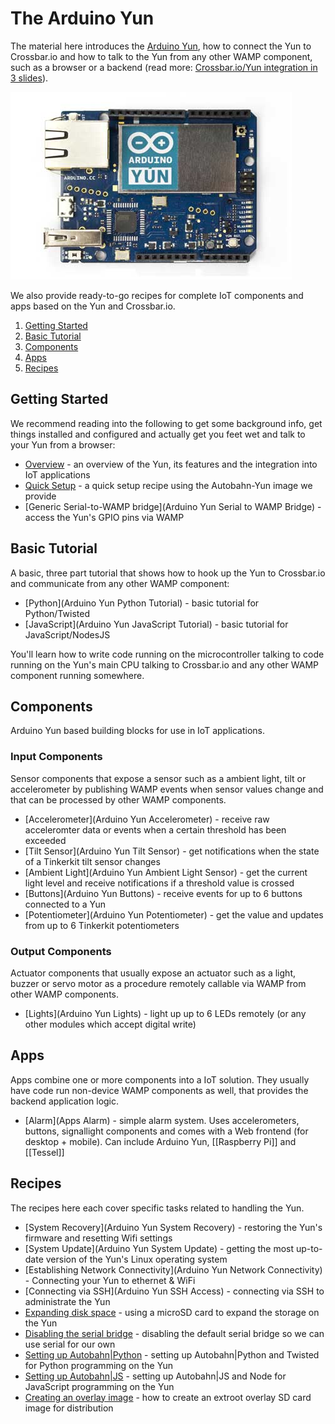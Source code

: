 # The Arduino Yun

The material here introduces the [Arduino Yun](http://www.arduino.cc/en/Main/ArduinoBoardYun?from=Main.ArduinoYUN), how to connect the Yun to Crossbar.io and how to talk to the Yun from any other WAMP component, such as a browser or a backend (read more: [Crossbar.io/Yun integration in 3 slides](/static/img/docs/design/crossbar_iot_integration/crossbar_iot_integration.pdf)).

![The Arduino Yun](/static/img/iotcookbook/arduino_yun.jpg)

We also provide ready-to-go recipes for complete IoT components and apps based on the Yun and Crossbar.io.

1. [Getting Started](#getting-started)
1. [Basic Tutorial](#basic-tutorial)
1. [Components](#components)
1. [Apps](#apps)
1. [Recipes](#recipes)

<!--
We suggest you read the [Overview](Arduino-Yun-Overview) first.

If you just want generic access to the Yun's GPIO ports (read, write and monitor for changes), then do the [Quick Setup](Arduino-Yun-Quick-Setup) and use the [Generic Serial-to-WAMP bridge](Arduino Yun Generic Serial to WAMP Bridge).

If you want to do custom stuff, then take a look at the Specific Tutorials, or look whether we've already got your use case coverd with a Component or an Application.
-->

## Getting Started

We recommend reading into the following to get some background info, get things installed and configured and actually get you feet wet and talk to your Yun from a browser:

* [Overview](Arduino-Yun-Overview) - an overview of the Yun, its features and the integration into IoT applications
* [Quick Setup](Arduino-Yun-Quick-Setup) - a quick setup recipe using the Autobahn-Yun image we provide
* [Generic Serial-to-WAMP bridge](Arduino Yun Serial to WAMP Bridge) - access the Yun's GPIO pins via WAMP


## Basic Tutorial

A basic, three part tutorial that shows how to hook up the Yun to Crossbar.io and communicate from any other WAMP component:

* [Python](Arduino Yun Python Tutorial) - basic tutorial for Python/Twisted
* [JavaScript](Arduino Yun JavaScript Tutorial) - basic tutorial for JavaScript/NodesJS

You'll learn how to write code running on the microcontroller talking to code running on the Yun's main CPU talking to Crossbar.io and any other WAMP component running somewhere.


## Components

Arduino Yun based building blocks for use in IoT applications.

### Input Components

Sensor components that expose a sensor such as a ambient light, tilt or accelerometer by publishing WAMP events when sensor values change and that can be processed by other WAMP components.

* [Accelerometer](Arduino Yun Accelerometer) - receive raw acceleromter data or events when a certain threshold has been exceeded
* [Tilt Sensor](Arduino Yun Tilt Sensor) - get notifications when the state of a Tinkerkit tilt sensor changes
* [Ambient Light](Arduino Yun Ambient Light Sensor) - get the current light level and receive notifications if a threshold value is crossed
* [Buttons](Arduino Yun Buttons) - receive events for up to 6 buttons connected to a Yun
* [Potentiometer](Arduino Yun Potentiometer) - get the value and updates from up to 6 Tinkerkit potentiometers

### Output Components

Actuator components that usually expose an actuator such as a light, buzzer or servo motor as a procedure remotely callable via WAMP from other WAMP components.

* [Lights](Arduino Yun Lights) - light up up to 6 LEDs remotely (or any other modules which accept digital write)

## Apps

Apps combine one or more components into a IoT solution. They usually have code run non-device WAMP components as well, that provides the backend application logic.

* [Alarm](Apps Alarm) - simple alarm system. Uses accelerometers, buttons, signallight components and comes with a Web frontend (for desktop + mobile). Can include Arduino Yun, [[Raspberry Pi]] and [[Tessel]]

## Recipes

The recipes here each cover specific tasks related to handling the Yun.

* [System Recovery](Arduino Yun System Recovery) - restoring the Yun's firmware and resetting Wifi settings
* [System Update](Arduino Yun System Update) - getting the most up-to-date version of the Yun's Linux operating system
* [Establishing Network Connectivity](Arduino Yun Network Connectivity) - Connecting your Yun to ethernet & WiFi
* [Connecting via SSH](Arduino Yun SSH Access) - connecting via SSH to administrate the Yun
* [Expanding disk space](Arduino-Yun-Expanding-Disk-Space) - using a microSD card to expand the storage on the Yun
* [Disabling the serial bridge](Arduino-Yun-Disable-Bridge) - disabling the default serial bridge so we can use serial for our own
* [Setting up Autobahn|Python](Arduino-Yun-AutobahnPython-Setup) - setting up Autobahn|Python and Twisted for Python programming on the Yun
* [Setting up Autobahn|JS](Arduino-Yun-AutobahnJS-Setup) - setting up Autobahn|JS and Node for JavaScript programming on the Yun
* [Creating an overlay image](Arduino-Yun-Create-Image) - how to create an extroot overlay SD card image for distribution
